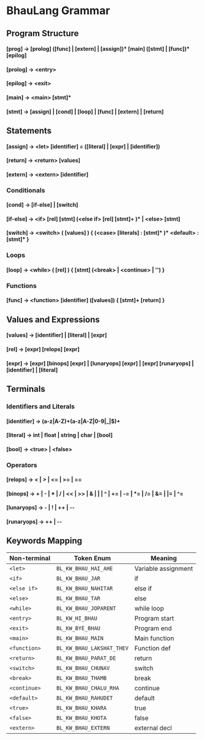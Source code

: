 # BhauLang Grammar 

## Program Structure

#### [prog] -> [prolog] ([func] | [extern] | [assign])* [main] ([stmt] | [func])* [epilog] 
#### [prolog]   -> \<entry> 
#### [epilog]   -> \<exit> 
#### [main]     -> \<main> [stmt]* 
#### [stmt] -> [assign] | [cond] | [loop] | [func] | [extern] | [return]


## Statements

#### [assign] -> \<let> [identifier] = ([literal] | [expr] | [identifier])
#### [return] -> \<return> [values]
#### [extern] -> \<extern> [identifier]

### Conditionals

#### [cond] -> [if-else] | [switch]
#### [if-else] -> \<if> [rel] [stmt] (\<else if> [rel] [stmt]+ )* | \<else> [stmt]
#### [switch] -> \<switch> ( [values] ) { (\<case> [literals] : [stmt]* )* \<default> : [stmt]*  }

### Loops

#### [loop] -> \<while> ( [rel] ) { [stmt] (\<break> | \<continue> | '') }

### Functions

#### [func] -> \<function> [identifier] ([values]) { [stmt]+  [return] }

## Values and Expressions

#### [values] -> [identifier] | [literal] | [expr]
#### [rel] -> [expr] [relops] [expr]
#### [expr] -> [expr] [binops] [expr] | [lunaryops] [expr] | [expr] [runaryops] | [identifier] | [literal]

## Terminals

### Identifiers and Literals

#### [identifier] -> (a-z|A-Z)+(a-z|A-Z|0-9|_|$)+
#### [literal] -> int | float | string | char | [bool]
#### [bool] -> \<true> | \<false>

### Operators

#### [relops] -> < | > | <= | >= | ==
#### [binops] -> + | - | * | / | << | >> | & | | | ^ | += | -= | *= | /= | &= | |= | ^=
#### [lunaryops] -> - | ! | ++ | --
#### [runaryops] -> ++ | --

## Keywords Mapping

| Non-terminal | Token Enum                | Meaning             |
|--------------|---------------------------|---------------------|
| `<let>`      | `BL_KW_BHAU_HAI_AHE`       | Variable assignment |
| `<if>`       | `BL_KW_BHAU_JAR`           | if                  |
| `<else if>`  | `BL_KW_BHAU_NAHITAR`       | else if             |
| `<else>`     | `BL_KW_BHAU_TAR`           | else                |
| `<while>`    | `BL_KW_BHAU_JOPARENT`      | while loop          |
| `<entry>`    | `BL_KW_HI_BHAU`            | Program start       |
| `<exit>`     | `BL_KW_BYE_BHAU`           | Program end         |
| `<main>`     | `BL_KW_BHAU_MAIN`          | Main function       |
| `<function>` | `BL_KW_BHAU_LAKSHAT_THEV`  | Function def        |
| `<return>`   | `BL_KW_BHAU_PARAT_DE`      | return              |
| `<switch>`   | `BL_KW_BHAU_CHUNAV`        | switch              |
| `<break>`    | `BL_KW_BHAU_THAMB`         | break               |
| `<continue>` | `BL_KW_BHAU_CHALU_RHA`     | continue            |
| `<default>`  | `BL_KW_BHAU_RAHUDET`       | default             |
| `<true>`     | `BL_KW_BHAU_KHARA`         | true                |
| `<false>`    | `BL_KW_BHAU_KHOTA`         | false               |
| `<extern>`   | `BL_KW_BHAU_EXTERN`        | external decl       |